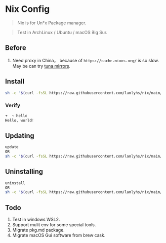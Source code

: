 # Nix Config

> Nix is for Un*x Package manager.

> Test in ArchLinux / Ubuntu / macOS Big Sur.

## Before

1. Need proxy in China， because of `https://cache.nixos.org/` is so slow. May be can try [tuna mirrors](https://mirrors.tuna.tsinghua.edu.cn/help/nix/).

## Install

```sh
sh -c "$(curl -fsSL https://raw.githubusercontent.com/lanlyhs/nix/main/tools/install.sh)"
```

### Verify

```sh
➜  ~ hello
Hello, world!
```

## Updating

```sh
update
OR
sh -c "$(curl -fsSL https://raw.githubusercontent.com/lanlyhs/nix/main/tools/update.sh)"
```

## Uninstalling

```sh
uninstall
OR
sh -c "$(curl -fsSL https://raw.githubusercontent.com/lanlyhs/nix/main/tools/uninstall.sh)"
```

## Todo

1. Test in windows WSL2.
2. Support mulit env for some special tools.
3. Migrate pkg.md package.
4. Migrate macOS Gui software from brew cask.
